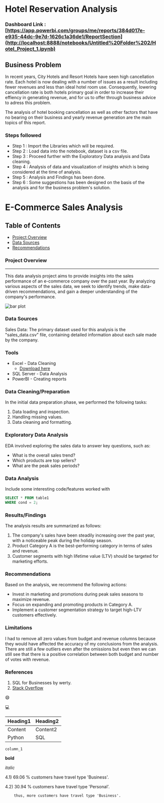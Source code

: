 # Hotel Reservation Analysis

### Dashboard Link : [https://app.powerbi.com/groups/me/reports/384d017e-e935-44dc-9e7d-1626c1a36de1/ReportSection](http://localhost:8888/notebooks/Untitled%20Folder%202/Hotel_Project_1.ipynb)

## Business Problem

In recent years, City Hotels and Resort Hotels have seen high cancellation rate. Each hotel is now dealing with a number of issues as a result including fewer revenues and less than ideal hotel room use. Consequently, lowering cancellation rate is both hotels primary goal in order to increase their effiency in generating revenue, and for us to offer through business advice to adress this problem.

The analysis of hotel booking cancellation as well as other factors that have no bearing on their business and yearly revenue generation are the main topics of this report.


### Steps followed 

- Step 1 : Import the Libraries which will be required.
- Step 2 : Load data into the notebook, dataset is a csv file.
- Step 3 : Proceed further with the Exploratory Data analysis and Data cleaning.
- Step 4 : Analysis of data and visualization of insights which is being considered at the time of analysis.
- Step 5 : Analysis and Findings has been done.
- Step 6 : Some suggestions has been designed on the basis of the analysis and for the business problem's solution.
# E-Commerce Sales Analysis

## Table of Contents

- [Project Overview](#project-overview)
- [Data Sources](#data-sources)
- [Recommendations](#recommendations)

### Project Overview
---

This data analysis project aims to provide insights into the sales performance of an e-commerce company over the past year. By analyzing various aspects of the sales data, we seek to identify trends, make data-driven recommendations, and gain a deeper understanding of the company's performance.

![bar plot](https://github.com/Irene-arch/Documenting_Example/assets/56026296/5ebedeb8-65e4-4f09-a2a5-0699119f5ff7)


### Data Sources

Sales Data: The primary dataset used for this analysis is the "sales_data.csv" file, containing detailed information about each sale made by the company.

### Tools

- Excel - Data Cleaning
  - [Download here](https://microsoft.com)
- SQL Server - Data Analysis
- PowerBI - Creating reports


### Data Cleaning/Preparation

In the initial data preparation phase, we performed the following tasks:
1. Data loading and inspection.
2. Handling missing values.
3. Data cleaning and formatting.

### Exploratory Data Analysis

EDA involved exploring the sales data to answer key questions, such as:

- What is the overall sales trend?
- Which products are top sellers?
- What are the peak sales periods?

### Data Analysis

Include some interesting code/features worked with

```sql
SELECT * FROM table1
WHERE cond = 2;
```

### Results/Findings

The analysis results are summarized as follows:
1. The company's sales have been steadily increasing over the past year, with a noticeable peak during the holiday season.
2. Product Category A is the best-performing category in terms of sales and revenue.
3. Customer segments with high lifetime value (LTV) should be targeted for marketing efforts.

### Recommendations

Based on the analysis, we recommend the following actions:
- Invest in marketing and promotions during peak sales seasons to maximize revenue.
- Focus on expanding and promoting products in Category A.
- Implement a customer segmentation strategy to target high-LTV customers effectively.

### Limitations

I had to remove all zero values from budget and revenue columns because they would have affected the accuracy of my conclusions from the analysis. There are still a few outliers even after the omissions but even then we can still see that there is a positive correlation between both budget and number of votes with revenue.

### References

1. SQL for Businesses by werty.
2. [Stack Overflow](https://stack.com)

😄

💻

|Heading1|Heading2|
|--------|--------|
|Content|Content2|
|Python|SQL|

`column_1`

**bold**

*italic*

4.1) 69.06 % customers have travel type 'Business'.

4.2) 30.94 % customers have travel type 'Personal'.

        thus, more customers have travel type 'Business'.

